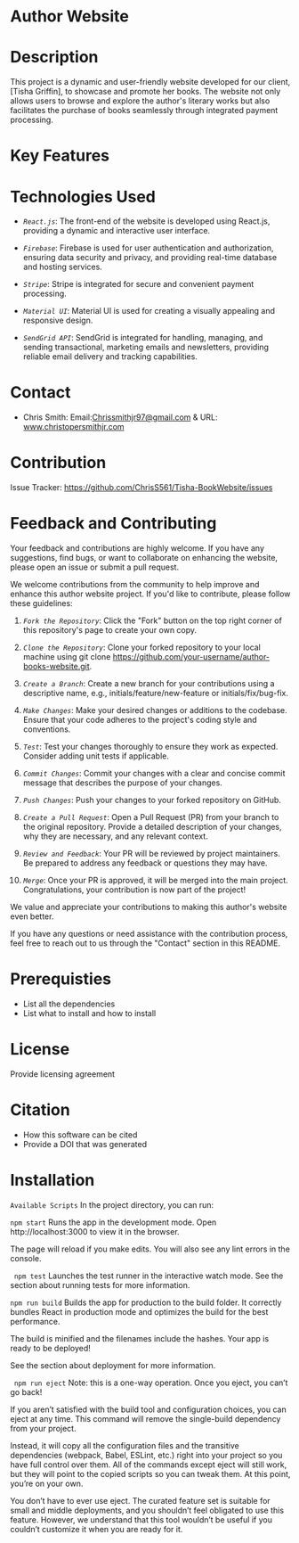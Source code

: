 # Author Website

# Description 
This project is a dynamic and user-friendly website developed for our client, [Tisha Griffin], to showcase and promote her books. The website not only allows users to browse and explore the author's literary works but also facilitates the purchase of books seamlessly through integrated payment processing.

# Key Features

# Technologies Used
* *`React.js`*: The front-end of the website is developed using React.js, providing a dynamic and interactive user interface.

* *`Firebase`*: Firebase is used for user authentication and authorization, ensuring data security and privacy, and providing real-time database and hosting services.

* *`Stripe`*: Stripe is integrated for secure and convenient payment processing.

* *`Material UI`*: Material UI is used for creating a visually appealing and responsive design.

* *`SendGrid API`*: SendGrid is integrated for handling, managing, and sending transactional, marketing emails and newsletters, providing reliable email delivery and tracking capabilities.

# Contact
* Chris Smith: Email:Chrissmithjr97@gmail.com & URL: www.christopersmithjr.com

# Contribution
Issue Tracker: https://github.com/ChrisS561/Tisha-BookWebsite/issues

# Feedback and Contributing
Your feedback and contributions are highly welcome. If you have any suggestions, find bugs, or want to collaborate on enhancing the website, please open an issue or submit a pull request.

We welcome contributions from the community to help improve and enhance this author website project. If you'd like to contribute, please follow these guidelines:

1.  *`Fork the Repository`*: Click the "Fork" button on the top right corner of this repository's page to create your own copy.

2.  *`Clone the Repository`*: Clone your forked repository to your local machine using git clone https://github.com/your-username/author-books-website.git.

3.  *`Create a Branch`*: Create a new branch for your contributions using a descriptive name, e.g., initials/feature/new-feature or initials/fix/bug-fix.

4.  *`Make Changes`*: Make your desired changes or additions to the codebase. Ensure that your code adheres to the project's coding style and conventions.

5.  *`Test`*: Test your changes thoroughly to ensure they work as expected. Consider adding unit tests if applicable.

6.  *`Commit Changes`*: Commit your changes with a clear and concise commit message that describes the purpose of your changes.

7.  *`Push Changes`*: Push your changes to your forked repository on GitHub.

8.  *`Create a Pull Request`*: Open a Pull Request (PR) from your branch to the original repository. Provide a detailed description of your changes, why they are necessary, and any relevant context.

9.  *`Review and Feedback`*: Your PR will be reviewed by project maintainers. Be prepared to address any feedback or questions they may have.

10.  *`Merge`*: Once your PR is approved, it will be merged into the main project. Congratulations, your contribution is now part of the project!

We value and appreciate your contributions to making this author's website even better.

If you have any questions or need assistance with the contribution process, feel free to reach out to us through the "Contact" section in this README.

# Prerequisties 
* List all the dependencies 
* List what to install and how to install

# License
Provide licensing agreement

# Citation
* How this software can be cited 
* Provide a DOI that was generated 

# Installation
 ``` Available Scripts ```
In the project directory, you can run:

```npm start```
Runs the app in the development mode.
Open http://localhost:3000 to view it in the browser.

The page will reload if you make edits.
You will also see any lint errors in the console.

``` npm test```
Launches the test runner in the interactive watch mode.
See the section about running tests for more information.

```npm run build```
Builds the app for production to the build folder.
It correctly bundles React in production mode and optimizes the build for the best performance.

The build is minified and the filenames include the hashes.
Your app is ready to be deployed!

See the section about deployment for more information.

``` npm run eject```
Note: this is a one-way operation. Once you eject, you can’t go back!

If you aren’t satisfied with the build tool and configuration choices, you can eject at any time. This command will remove the single-build dependency from your project.

Instead, it will copy all the configuration files and the transitive dependencies (webpack, Babel, ESLint, etc.) right into your project so you have full control over them. All of the commands except eject will still work, but they will point to the copied scripts so you can tweak them. At this point, you’re on your own.

You don’t have to ever use eject. The curated feature set is suitable for small and middle deployments, and you shouldn’t feel obligated to use this feature. However, we understand that this tool wouldn’t be useful if you couldn’t customize it when you are ready for it.
